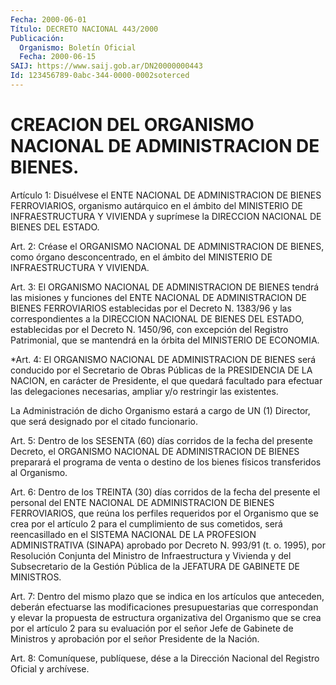 ```yaml
---
Fecha: 2000-06-01
Título: DECRETO NACIONAL 443/2000
Publicación:
  Organismo: Boletín Oficial
  Fecha: 2000-06-15
SAIJ: https://www.saij.gob.ar/DN20000000443
Id: 123456789-0abc-344-0000-0002soterced
---
```

# CREACION DEL ORGANISMO NACIONAL DE ADMINISTRACION DE BIENES.

<a id="1"></a>
Artículo 1:   Disuélvese el ENTE NACIONAL  DE  ADMINISTRACION  DE BIENES FERROVIARIOS,  organismo  autárquico  en  el  ámbito del MINISTERIO DE INFRAESTRUCTURA Y VIVIENDA y suprímese la  DIRECCION NACIONAL DE BIENES DEL ESTADO.

<a id="2"></a>
Art. 2: Créase el ORGANISMO NACIONAL DE ADMINISTRACION DE BIENES, como  órgano desconcentrado,  en  el  ámbito  del  MINISTERIO  DE INFRAESTRUCTURA Y VIVIENDA.

<a id="3"></a>
Art. 3: El ORGANISMO NACIONAL DE ADMINISTRACION DE BIENES tendrá las misiones y funciones  del  ENTE NACIONAL DE ADMINISTRACION DE BIENES FERROVIARIOS establecidas por  el  Decreto N. 1383/96 y las correspondientes  a  la  DIRECCION NACIONAL DE BIENES DEL  ESTADO, establecidas por el Decreto  N. 1450/96, con excepción del Registro Patrimonial, que se mantendrá en  la  órbita  del MINISTERIO  DE ECONOMIA.

<a id="4"></a>
*Art. 4: El ORGANISMO NACIONAL DE  ADMINISTRACION  DE  BIENES  será conducido por el Secretario de Obras Públicas de la PRESIDENCIA  DE LA NACION, en carácter de Presidente, el que quedará facultado para efectuar las delegaciones necesarias, ampliar  y/o  restringir  las existentes.

La  Administración  de  dicho  Organismo estará a cargo de  UN  (1) Director, que  será  designado por  el  citado  funcionario.

<a id="5"></a>
Art. 5: Dentro de los SESENTA (60) días corridos de la fecha del presente Decreto,  el ORGANISMO  NACIONAL  DE  ADMINISTRACION  DE BIENES preparará el programa  de  venta  o  destino  de  los bienes físicos transferidos al Organismo.

<a id="6"></a>
Art. 6: Dentro de los TREINTA (30) días corridos de la fecha del presente el personal del ENTE NACIONAL DE ADMINISTRACION DE  BIENES FERROVIARIOS,  que reúna  los perfiles requeridos por el Organismo que  se  crea  por  el artículo  2  para  el  cumplimiento  de  sus cometidos,  será  reencasillado   en  el SISTEMA  NACIONAL  DE  LA PROFESION ADMINISTRATIVA (SINAPA) aprobado por Decreto N. 993/91 (t. o. 1995), por Resolución Conjunta del Ministro de Infraestructura y  Vivienda  y  del  Subsecretario de la Gestión  Pública  de  la JEFATURA DE GABINETE DE MINISTROS.

<a id="7"></a>
Art. 7: Dentro del mismo plazo que se indica en los artículos que anteceden, deberán efectuarse  las  modificaciones presupuestarias que correspondan y elevar la propuesta  de estructura organizativa del Organismo que se crea por el artículo 2 para su evaluación por el señor Jefe de Gabinete de Ministros y aprobación  por  el  señor Presidente de la Nación.

<a id="8"></a>
Art. 8: Comuníquese, publíquese, dése a la Dirección Nacional del Registro Oficial y archívese.